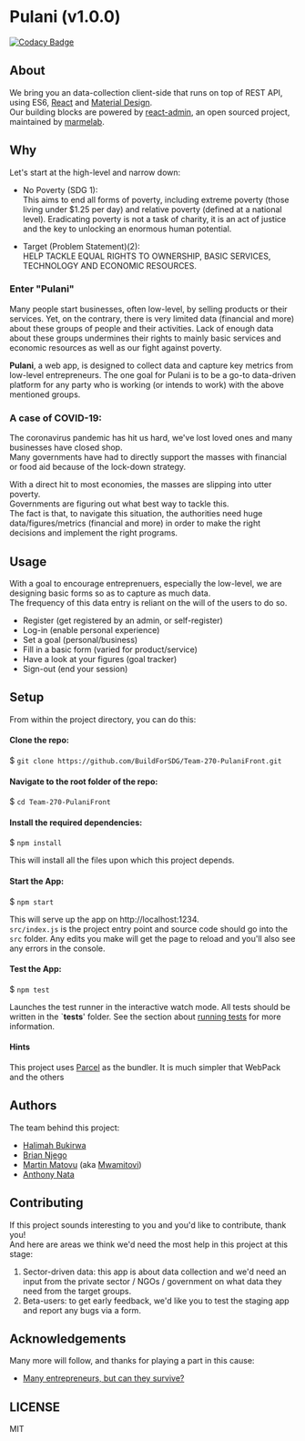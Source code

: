 # Pulani (v1.0.0)

[![Codacy Badge](https://img.shields.io/badge/Code%20Quality-D-red)](https://img.shields.io/badge/Code%20Quality-D-red)


## About

We bring you an data-collection client-side that runs on top of REST API, using ES6, [React](https://facebook.github.io/react/) and [Material Design](https://material.io/).<br/>
Our building blocks are powered by [react-admin](https://github.com/marmelab/react-admin), an open sourced project, maintained by [marmelab](https://marmelab.com/).<br/>

## Why

Let's start at the high-level and narrow down:

* No Poverty (SDG 1):<br/>
This aims to end all forms of poverty, including extreme poverty (those living under $1.25 per day) and relative poverty (defined at a national level). Eradicating poverty is not a task of charity, it is an act of justice and the key to unlocking an enormous human potential. 

* Target (Problem Statement)(2):<br/>
HELP TACKLE EQUAL RIGHTS TO OWNERSHIP, BASIC SERVICES, TECHNOLOGY AND ECONOMIC RESOURCES.

### Enter "Pulani"
Many people start businesses, often low-level, by selling products or their services. Yet, on the contrary, there is very limited data (financial and more) about these groups of people and their activities. Lack of enough data about these groups undermines their rights to mainly basic services and economic resources as well as our fight against poverty.

**Pulani**, a web app, is designed to collect data and capture key metrics from low-level entrepreneurs. The one goal for Pulani is to be a go-to data-driven platform for any party who is working (or intends to work) with the above mentioned groups.

### A case of COVID-19:
The coronavirus pandemic has hit us hard, we've lost loved ones and many businesses have closed shop.<br/>Many governments have had to directly support the masses with financial or food aid because of the lock-down strategy.

With a direct hit to most economies, the masses are slipping into utter poverty.<br/>Governments are figuring out what best way to tackle this.<br/>The fact is that, to navigate this situation, the authorities need huge data/figures/metrics (financial and more) in order to make the right decisions and implement the right programs.

## Usage
 With a goal to encourage entreprenuers, especially the low-level, we are designing basic forms so as to capture as much data.<br/>The frequency of this data entry is reliant on the will of the users to do so.

 * Register (get registered by an admin, or self-register)
 * Log-in (enable personal experience)
 * Set a goal (personal/business)
 * Fill in a basic form (varied for product/service)
 * Have a look at your figures (goal tracker)
 * Sign-out (end your session)


## Setup
From within the project directory, you can do this:

#### Clone the repo:
$ `git clone https://github.com/BuildForSDG/Team-270-PulaniFront.git`

#### Navigate to the root folder of the repo:
$ `cd Team-270-PulaniFront`

#### Install the required dependencies:
$ `npm install`

This will install all the files upon which this project depends.

#### Start the App:
$ `npm start`

This will serve up the app on http://localhost:1234.<br/>
`src/index.js` is the project entry point and source code should go into the `src` folder. Any edits you make will get the page to reload and you'll also see any errors in the console.

#### Test the App: 
$ `npm test`

Launches the test runner in the interactive watch mode. All tests should be written in the `__tests__' folder. 
See the section about [running tests](https://facebook.github.io/create-react-app/docs/running-tests) for more information.

#### Hints

This project uses [Parcel](https://parceljs.org/getting_started.html) as the bundler. It is much simpler that WebPack and the others

## Authors

The team behind this project:<br/>
* [Halimah Bukirwa](https://github.com/halimahbukirwa)
* [Brian Njego](https://github.com/BryanCI)
* [Martin Matovu](https://github.com/Mwamitovi) (aka [Mwamitovi](https://stackoverflow.com/users/10849438/mwamitovi))
* [Anthony Nata](https://github.com/Nataanthoni)

## Contributing
If this project sounds interesting to you and you'd like to contribute, thank you!<br/>
And here are areas we think we'd need the most help in this project at this stage:
1.  Sector-driven data: this app is about data collection and we'd need an input from the private sector / NGOs / government on what data they need from the target groups.
2.  Beta-users: to get early feedback, we'd like you to test the staging app and report any bugs via a form.

## Acknowledgements

Many more will follow, and thanks for playing a part in this cause:
* [Many entrepreneurs, but can they survive?](https://www.theguardian.com/global-development-professionals-network/2016/feb/16/uganda-is-a-land-of-entrepreneurs-but-how-many-startups-survive)

## LICENSE
MIT
